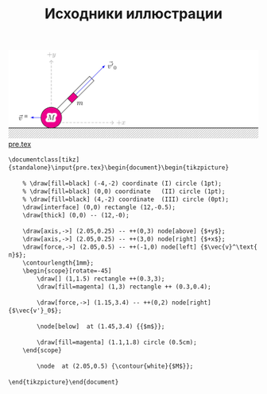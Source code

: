 ﻿---
title: "Исходники иллюстрации"
type: "notpost"
---
<a class="imag2" href="/cook/gallery/tikzpicture_71023d8580c4531be9666eaaa37148a9.tex"><img src="/cook/gallery/tikzpicture_71023d8580c4531be9666eaaa37148a9.pdf.jpg" alt=""></a>
<a href="/cook/gallery/pre">pre.tex</a>
<pre><code class="language-latex">\documentclass[tikz]{standalone}\input{pre.tex}\begin{document}\begin{tikzpicture}

    % \draw[fill=black] (-4,-2) coordinate (I) circle (1pt);
    % \draw[fill=black] (0,0) coordinate   (II) circle (1pt);
    % \draw[fill=black] (4,-2) coordinate  (III) circle (0pt);
    \draw[interface] (0,0) rectangle (12,-0.5);
    \draw[thick] (0,0) -- (12,-0);

    \draw[axis,->] (2.05,0.25) -- ++(0,3) node[above] {$+y$};
    \draw[axis,->] (2.05,0.25) -- ++(3,0) node[right] {$+x$};
    \draw[force,->] (2.05,0.5) -- ++(-1,0) node[left] {$\vec{v}^\text{ п}$};
    \contourlength{1mm};
    \begin{scope}[rotate=-45]        
        \draw[] (1,1.5) rectangle ++(0.3,3);
        \draw[fill=magenta] (1,3) rectangle ++ (0.3,0.4);

        \draw[force,->] (1.15,3.4) -- ++(0,2) node[right] {$\vec{v'}_0$};

        \node[below]  at (1.45,3.4) {{$m$}};

        \draw[fill=magenta] (1.1,1.8) circle (0.5cm);
    \end{scope}

        \node  at (2.05,0.5) {\contour{white}{$M$}};

\end{tikzpicture}\end{document}</code></pre>
